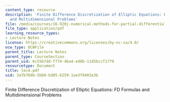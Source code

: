 ```yaml
---
content_type: resource
description: 'Finite Difference Discretization of Elliptic Equations: FD Formulas
  and Multidimensional Problems'
file: /media/courses/16-920j-numerical-methods-for-partial-differential-equations-sma-5212-spring-2003/3a7b760b5bb0bd0562591ae3f8403a3b_lec4.pdf
file_type: application/pdf
learning_resource_types:
- Lecture Notes
license: https://creativecommons.org/licenses/by-nc-sa/4.0/
ocw_type: OCWFile
parent_title: Lecture Notes
parent_type: CourseSection
parent_uid: 6c55b7dd-f774-4ba4-ed0b-11d5bccf1779
resourcetype: Document
title: lec4.pdf
uid: 3a7b760b-5bb0-bd05-6259-1ae3f8403a3b
---
```

Finite Difference Discretization of Elliptic Equations: FD Formulas and Multidimensional Problems